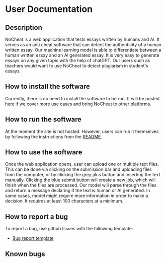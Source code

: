 # User Documentation

## Description
NoCheat is a web application that tests essays written by humans and AI. It serves as an anti cheat software that can detect the authenticity of a human written essay. Our machine learning model is able to differentiate between a human written essay and an AI generated essay. 
It is very easy to generate essays on any given topic with the help of chatGPT. Our users such as teachers would want to use NoCheat to detect plagiarism in student's essays. 

## How to install the software
Currently, there is no need to install the software to be run.
It will be posted here if we cover more use cases and bring NoCheat to other platforms.

## How to run the software
At the moment the site is not hosted. However, users can run it themselves by following the instructions from the [README](README.md#Self-Hosting_Instructions).

## How to use the software
Once the web application opens, user can upload one or multiple text files. This can be done via clicking on the submission bar and uploading files from the computer, or by clicking the grey plus button and inserting the text manually. Clicking the blue submit button will create a new job, which will finish when the files are processed.
Our model will parse through the files and return a message declaring if the text is human or AI generated.
In some cases, model might require more information in order to make a decision. It requires at least 100 characters at a minimum.

## How to report a bug
To report a bug, use github Issues with the following template:
- [Bug report template](bugReportTemplate.md)

## Known bugs